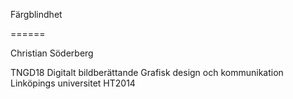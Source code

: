 Färgblindhet

======

Christian Söderberg

TNGD18 Digitalt bildberättande
Grafisk design och kommunikation
Linköpings universitet
HT2014
